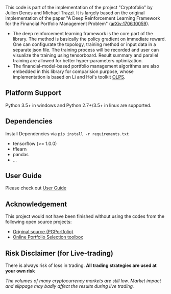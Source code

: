 This code is part of the implementation of the project "Cryptofolio" by Julien Denes and Michael Trazzi.
It is largely based on the original implementation of the paper "A Deep Reinforcement Learning Framework for the Financial Portfolio Management Problem" ([arXiv:1706.10059](https://arxiv.org/abs/1706.10059)).

* The deep reinforcement learning framework is the core part of the library.
The method is basically the policy gradient on immediate reward.
 One can configurate the topology, training method or input data in a separate json file. The training process will be recorded and user can visualize the training using tensorboard.
Result summary and parallel training are allowed for better hyper-parameters optimization.
* The financial-model-based portfolio management algorithms are also embedded in this library for comparision purpose, whose implementation is based on Li and Hoi's toolkit [OLPS](https://github.com/OLPS/OLPS).

## Platform Support
Python 3.5+ in windows and Python 2.7+/3.5+ in linux are supported.

## Dependencies
Install Dependencies via `pip install -r requirements.txt`

* tensorflow (>= 1.0.0)
* tflearn
* pandas
* ...

## User Guide
Please check out [User Guide](user_guide.md)

## Acknowledgement
This project would not have been finished without using the codes from the following open source projects:
* [Original source (PGPortfolio)](https://github.com/ZhengyaoJiang/PGPortfolio)
* [Online Portfolio Selection toolbox](https://github.com/OLPS/OLPS)

## Risk Disclaimer (for Live-trading)

There is always risk of loss in trading. **All trading strategies are used at your own risk**

*The volumes of many cryptocurrency markets are still low. Market impact and slippage may badly affect the results during live trading.*
